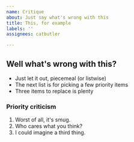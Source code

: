 ```yaml
---
name: Critique
about: Just say what's wrong with this
title: This, for example
labels: ''
assignees: catbutler

---
```


## Well what's wrong with this?

- Just let it out, piecemeal (or listwise)
- The next list is for picking a few priority items
- Three items to replace is plenty

### Priority criticism

1. Worst of all, it's smug.
2. Who cares what you think?
3. I could imagine a third thing.
